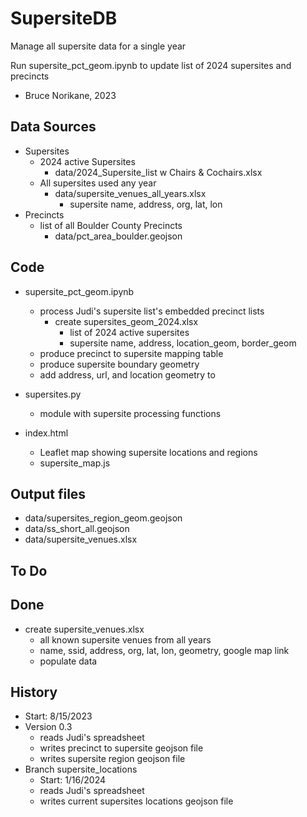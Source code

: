 # SupersiteDB

Manage all supersite data for a single year

Run supersite_pct_geom.ipynb to update list of 2024 supersites and precincts

- Bruce Norikane, 2023

## Data Sources

- Supersites
  - 2024 active Supersites
    - data/2024_Supersite_list w Chairs & Cochairs.xlsx
  - All supersites used any year
    - data/supersite_venues_all_years.xlsx
      - supersite name, address, org, lat, lon
- Precincts
  - list of all Boulder County Precincts
    - data/pct_area_boulder.geojson

## Code

- supersite_pct_geom.ipynb

  - process Judi's supersite list's embedded precinct lists
    - create supersites_geom_2024.xlsx
      - list of 2024 active supersites
      - supersite name, address, location_geom, border_geom
  - produce precinct to supersite mapping table
  - produce supersite boundary geometry
  - add address, url, and location geometry to

- supersites.py

  - module with supersite processing functions

- index.html
  - Leaflet map showing supersite locations and regions
  - supersite_map.js

## Output files

- data/supersites_region_geom.geojson
- data/ss_short_all.geojson
- data/supersite_venues.xlsx

## To Do

## Done

- create supersite_venues.xlsx
  - all known supersite venues from all years
  - name, ssid, address, org, lat, lon, geometry, google map link
  - populate data

## History

- Start: 8/15/2023
- Version 0.3
  - reads Judi's spreadsheet
  - writes precinct to supersite geojson file
  - writes supersite region geojson file
- Branch supersite_locations
  - Start: 1/16/2024
  - reads Judi's spreadsheet
  - writes current supersites locations geojson file
